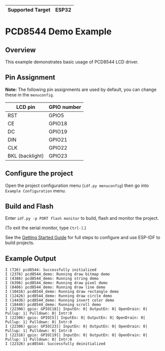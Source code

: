 | Supported Target | ESP32 |
| ---------------- | ----- |

# PCD8544 Demo Example

## Overview

This example demonstrates basic usage of PCD8544 LCD driver.

## Pin Assignment

**Note:** The following pin assignments are used by default, you can change these in the `menuconfig`.

| LCD pin         | GPIO number |
| --------------- | ----------- |
| RST             | GPIO5       |
| CE              | GPIO18      |
| DC              | GPIO19      |
| DIN             | GPIO21      |
| CLK             | GPIO22      |
| BKL (backlight) | GPIO23      |

## Configure the project

Open the project configuration menu (`idf.py menuconfig`) then go into `Example Configuration` menu.

## Build and Flash

Enter `idf.py -p PORT flash monitor` to build, flash and monitor the project.

(To exit the serial monitor, type `Ctrl-]`.)

See the [Getting Started Guide](https://docs.espressif.com/projects/esp-idf/en/latest/esp32/get-started/index.html) for full steps to configure and use ESP-IDF to build projects.

## Example Output

```
I (726) pcd8544: Successfully initialized
I (2376) pcd8544_demo: Running draw bitmap demo
I (4386) pcd8544_demo: Running string demo
I (6396) pcd8544_demo: Running draw pixel demo
I (8406) pcd8544_demo: Running draw line demo
I (10416) pcd8544_demo: Running draw rectangle demo
I (12426) pcd8544_demo: Running draw circle demo
I (14436) pcd8544_demo: Running invert color demo
I (18446) pcd8544_demo: Running scroll demo
I (22306) gpio: GPIO[18]| InputEn: 0| OutputEn: 0| OpenDrain: 0| Pullup: 1| Pulldown: 0| Intr:0
I (22306) gpio: GPIO[5]| InputEn: 0| OutputEn: 0| OpenDrain: 0| Pullup: 1| Pulldown: 0| Intr:0
I (22306) gpio: GPIO[23]| InputEn: 0| OutputEn: 0| OpenDrain: 0| Pullup: 1| Pulldown: 0| Intr:0
I (22316) gpio: GPIO[19]| InputEn: 0| OutputEn: 0| OpenDrain: 0| Pullup: 1| Pulldown: 0| Intr:0
I (22326) pcd8544: Successfully deinitialized
```